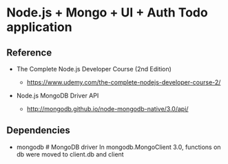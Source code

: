 # Node.js + Mongo + UI + Auth Todo application


## Reference
- The Complete Node.js Developer Course (2nd Edition)
  - https://www.udemy.com/the-complete-nodejs-developer-course-2/

- Node.js MongoDB Driver API 
  - http://mongodb.github.io/node-mongodb-native/3.0/api/

## Dependencies
- mongodb # MongoDB driver
  In mongodb.MongoClient 3.0, functions on db were moved to client.db and client